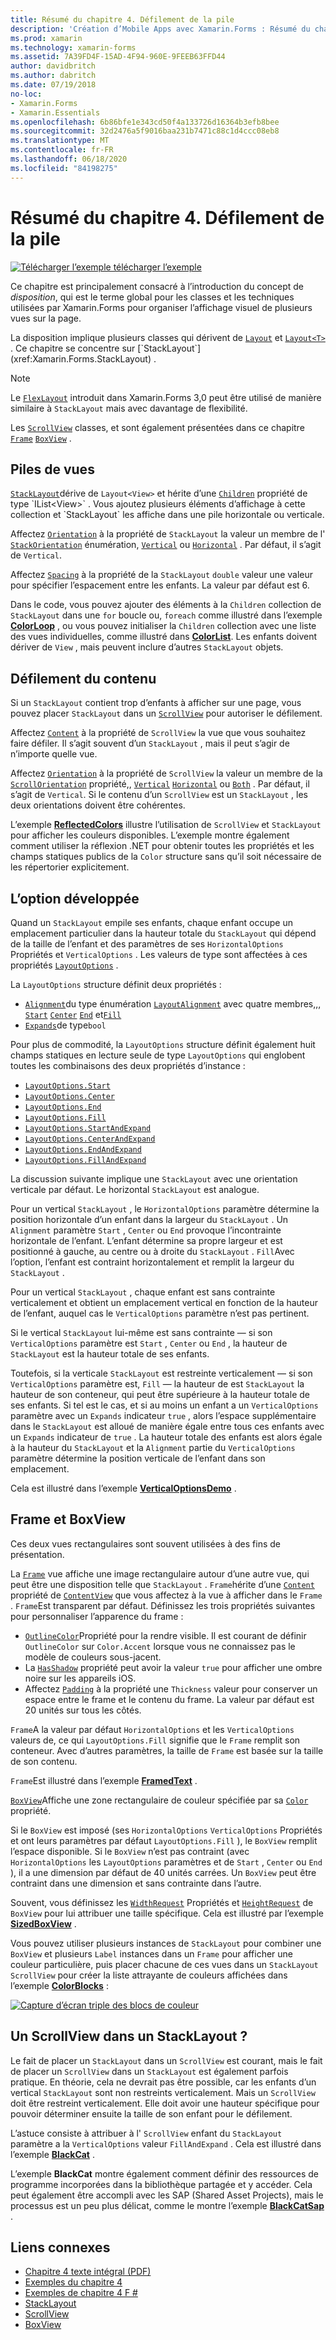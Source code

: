 ```yaml
---
title: Résumé du chapitre 4. Défilement de la pile
description: 'Création d’Mobile Apps avec Xamarin.Forms : Résumé du chapitre 4. Défilement de la pile'
ms.prod: xamarin
ms.technology: xamarin-forms
ms.assetid: 7A39FD4F-15AD-4F94-960E-9FEEB63FFD44
author: davidbritch
ms.author: dabritch
ms.date: 07/19/2018
no-loc:
- Xamarin.Forms
- Xamarin.Essentials
ms.openlocfilehash: 6b86bfe1e343cd50f4a133726d16364b3efb8bee
ms.sourcegitcommit: 32d2476a5f9016baa231b7471c88c1d4ccc08eb8
ms.translationtype: MT
ms.contentlocale: fr-FR
ms.lasthandoff: 06/18/2020
ms.locfileid: "84198275"
---
```

# <a name="summary-of-chapter-4-scrolling-the-stack"></a>Résumé du chapitre 4. Défilement de la pile

[![Télécharger ](~/media/shared/download.png) l’exemple télécharger l’exemple](https://github.com/xamarin/xamarin-forms-book-samples/tree/master/Chapter04)

Ce chapitre est principalement consacré à l’introduction du concept de *disposition*, qui est le terme global pour les classes et les techniques utilisées par Xamarin.Forms pour organiser l’affichage visuel de plusieurs vues sur la page.

La disposition implique plusieurs classes qui dérivent de [`Layout`](xref:Xamarin.Forms.Layout) et [`Layout<T>`](xref:Xamarin.Forms.Layout`1) . Ce chapitre se concentre sur [`StackLayout`](xref:Xamarin.Forms.StackLayout) .

> [!NOTE]
> Le [`FlexLayout`](~/xamarin-forms/user-interface/layouts/flex-layout.md) introduit dans Xamarin.Forms 3,0 peut être utilisé de manière similaire à `StackLayout` mais avec davantage de flexibilité.

Les [`ScrollView`](xref:Xamarin.Forms.ScrollView) classes, et sont également présentées dans ce chapitre [`Frame`](xref:Xamarin.Forms.Frame) [`BoxView`](xref:Xamarin.Forms.BoxView) .

## <a name="stacks-of-views"></a>Piles de vues

[`StackLayout`](xref:Xamarin.Forms.StackLayout)dérive de `Layout<View>` et hérite d’une [`Children`](xref:Xamarin.Forms.Layout`1) propriété de type `IList<View>` . Vous ajoutez plusieurs éléments d’affichage à cette collection et `StackLayout` les affiche dans une pile horizontale ou verticale.

Affectez [`Orientation`](xref:Xamarin.Forms.StackLayout.Orientation) à la propriété de `StackLayout` la valeur un membre de l' [`StackOrientation`](xref:Xamarin.Forms.StackOrientation) énumération, [`Vertical`](xref:Xamarin.Forms.StackOrientation.Vertical) ou [`Horizontal`](xref:Xamarin.Forms.StackOrientation.Horizontal) . Par défaut, il s’agit de `Vertical`.

Affectez [`Spacing`](xref:Xamarin.Forms.StackLayout.Spacing) à la propriété de la `StackLayout` `double` valeur une valeur pour spécifier l’espacement entre les enfants. La valeur par défaut est 6.

Dans le code, vous pouvez ajouter des éléments à la `Children` collection de `StackLayout` dans une `for` boucle ou, `foreach` comme illustré dans l’exemple [**ColorLoop**](https://github.com/xamarin/xamarin-forms-book-samples/tree/master/Chapter04/ColorLoop) , ou vous pouvez initialiser la `Children` collection avec une liste des vues individuelles, comme illustré dans [**ColorList**](https://github.com/xamarin/xamarin-forms-book-samples/tree/master/Chapter04/ColorList). Les enfants doivent dériver de `View` , mais peuvent inclure d’autres `StackLayout` objets.

## <a name="scrolling-content"></a>Défilement du contenu

Si un `StackLayout` contient trop d’enfants à afficher sur une page, vous pouvez placer `StackLayout` dans un [`ScrollView`](xref:Xamarin.Forms.ScrollView) pour autoriser le défilement.

Affectez [`Content`](xref:Xamarin.Forms.ScrollView.Content) à la propriété de `ScrollView` la vue que vous souhaitez faire défiler. Il s’agit souvent d’un `StackLayout` , mais il peut s’agir de n’importe quelle vue.

Affectez [`Orientation`](xref:Xamarin.Forms.ScrollView.Orientation) à la propriété de `ScrollView` la valeur un membre de la [`ScrollOrientation`](xref:Xamarin.Forms.ScrollOrientation) propriété,, [`Vertical`](xref:Xamarin.Forms.ScrollOrientation.Vertical) [`Horizontal`](xref:Xamarin.Forms.ScrollOrientation.Horizontal) ou [`Both`](xref:Xamarin.Forms.ScrollOrientation.Both) . Par défaut, il s’agit de `Vertical`. Si le contenu d’un `ScrollView` est un `StackLayout` , les deux orientations doivent être cohérentes.

L’exemple [**ReflectedColors**](https://github.com/xamarin/xamarin-forms-book-samples/tree/master/Chapter04/ReflectedColors) illustre l’utilisation de `ScrollView` et `StackLayout` pour afficher les couleurs disponibles. L’exemple montre également comment utiliser la réflexion .NET pour obtenir toutes les propriétés et les champs statiques publics de la `Color` structure sans qu’il soit nécessaire de les répertorier explicitement.

## <a name="the-expands-option"></a>L’option développée

Quand un `StackLayout` empile ses enfants, chaque enfant occupe un emplacement particulier dans la hauteur totale du `StackLayout` qui dépend de la taille de l’enfant et des paramètres de ses `HorizontalOptions` Propriétés et `VerticalOptions` . Les valeurs de type sont affectées à ces propriétés [`LayoutOptions`](xref:Xamarin.Forms.LayoutOptions) .

La `LayoutOptions` structure définit deux propriétés :

- [`Alignment`](xref:Xamarin.Forms.LayoutOptions.Alignment)du type énumération [`LayoutAlignment`](xref:Xamarin.Forms.LayoutAlignment) avec quatre membres,,, [`Start`](xref:Xamarin.Forms.LayoutAlignment.Start) [`Center`](xref:Xamarin.Forms.LayoutAlignment.Center) [`End`](xref:Xamarin.Forms.LayoutAlignment.End) et[`Fill`](xref:Xamarin.Forms.LayoutAlignment.Fill)
- [`Expands`](xref:Xamarin.Forms.LayoutOptions.Expands)de type`bool`

Pour plus de commodité, la `LayoutOptions` structure définit également huit champs statiques en lecture seule de type `LayoutOptions` qui englobent toutes les combinaisons des deux propriétés d’instance :

- [`LayoutOptions.Start`](xref:Xamarin.Forms.LayoutOptions.Start)
- [`LayoutOptions.Center`](xref:Xamarin.Forms.LayoutOptions.Center)
- [`LayoutOptions.End`](xref:Xamarin.Forms.LayoutOptions.End)
- [`LayoutOptions.Fill`](xref:Xamarin.Forms.LayoutOptions.Fill)
- [`LayoutOptions.StartAndExpand`](xref:Xamarin.Forms.LayoutOptions.StartAndExpand)
- [`LayoutOptions.CenterAndExpand`](xref:Xamarin.Forms.LayoutOptions.CenterAndExpand)
- [`LayoutOptions.EndAndExpand`](xref:Xamarin.Forms.LayoutOptions.EndAndExpand)
- [`LayoutOptions.FillAndExpand`](xref:Xamarin.Forms.LayoutOptions.FillAndExpand)

La discussion suivante implique une `StackLayout` avec une orientation verticale par défaut. Le horizontal `StackLayout` est analogue.

Pour un vertical `StackLayout` , le `HorizontalOptions` paramètre détermine la position horizontale d’un enfant dans la largeur du `StackLayout` . Un `Alignment` paramètre `Start` , `Center` ou `End` provoque l’incontrainte horizontale de l’enfant. L’enfant détermine sa propre largeur et est positionné à gauche, au centre ou à droite du `StackLayout` . `Fill`Avec l’option, l’enfant est contraint horizontalement et remplit la largeur du `StackLayout` .

Pour un vertical `StackLayout` , chaque enfant est sans contrainte verticalement et obtient un emplacement vertical en fonction de la hauteur de l’enfant, auquel cas le `VerticalOptions` paramètre n’est pas pertinent.

Si le vertical `StackLayout` lui-même est sans contrainte &mdash; si son `VerticalOptions` paramètre est `Start` , `Center` ou `End` , la hauteur de `StackLayout` est la hauteur totale de ses enfants.

Toutefois, si la verticale `StackLayout` est restreinte verticalement &mdash; si son `VerticalOptions` paramètre est, `Fill` &mdash; la hauteur de est `StackLayout` la hauteur de son conteneur, qui peut être supérieure à la hauteur totale de ses enfants. Si tel est le cas, et si au moins un enfant a un `VerticalOptions` paramètre avec un `Expands` indicateur `true` , alors l’espace supplémentaire dans le `StackLayout` est alloué de manière égale entre tous ces enfants avec un `Expands` indicateur de `true` . La hauteur totale des enfants est alors égale à la hauteur du `StackLayout` et la `Alignment` partie du `VerticalOptions` paramètre détermine la position verticale de l’enfant dans son emplacement.

Cela est illustré dans l’exemple [**VerticalOptionsDemo**](https://github.com/xamarin/xamarin-forms-book-samples/tree/master/Chapter04/VerticalOptionsDemo) .

## <a name="frame-and-boxview"></a>Frame et BoxView

Ces deux vues rectangulaires sont souvent utilisées à des fins de présentation.

La [`Frame`](xref:Xamarin.Forms.Frame) vue affiche une image rectangulaire autour d’une autre vue, qui peut être une disposition telle que `StackLayout` . `Frame`hérite d’une [`Content`](xref:Xamarin.Forms.ContentView.Content) propriété de [`ContentView`](xref:Xamarin.Forms.ContentView) que vous affectez à la vue à afficher dans le `Frame` . `Frame`Est transparent par défaut. Définissez les trois propriétés suivantes pour personnaliser l’apparence du frame :

- [`OutlineColor`](xref:Xamarin.Forms.Frame.OutlineColor)Propriété pour la rendre visible. Il est courant de définir `OutlineColor` sur `Color.Accent` lorsque vous ne connaissez pas le modèle de couleurs sous-jacent.
- La [`HasShadow`](xref:Xamarin.Forms.Frame.HasShadow) propriété peut avoir la valeur `true` pour afficher une ombre noire sur les appareils iOS.
- Affectez [`Padding`](xref:Xamarin.Forms.Layout.Padding) à la propriété une `Thickness` valeur pour conserver un espace entre le frame et le contenu du frame. La valeur par défaut est 20 unités sur tous les côtés.

`Frame`A la valeur par défaut `HorizontalOptions` et les `VerticalOptions` valeurs de, ce qui `LayoutOptions.Fill` signifie que le `Frame` remplit son conteneur. Avec d’autres paramètres, la taille de `Frame` est basée sur la taille de son contenu.

`Frame`Est illustré dans l’exemple [**FramedText**](https://github.com/xamarin/xamarin-forms-book-samples/tree/master/Chapter04/FramedText) .

[`BoxView`](xref:Xamarin.Forms.BoxView)Affiche une zone rectangulaire de couleur spécifiée par sa [`Color`](xref:Xamarin.Forms.BoxView.Color) propriété.

Si le `BoxView` est imposé (ses `HorizontalOptions` `VerticalOptions` Propriétés et ont leurs paramètres par défaut `LayoutOptions.Fill` ), le `BoxView` remplit l’espace disponible. Si le `BoxView` n’est pas contraint (avec `HorizontalOptions` les `LayoutOptions` paramètres et de `Start` , `Center` ou `End` ), il a une dimension par défaut de 40 unités carrées. Un `BoxView` peut être contraint dans une dimension et sans contrainte dans l’autre.

Souvent, vous définissez les [`WidthRequest`](xref:Xamarin.Forms.VisualElement.WidthRequest) Propriétés et [`HeightRequest`](xref:Xamarin.Forms.VisualElement.HeightRequest) de `BoxView` pour lui attribuer une taille spécifique. Cela est illustré par l’exemple [**SizedBoxView**](https://github.com/xamarin/xamarin-forms-book-samples/tree/master/Chapter04/SizedBoxView) .

Vous pouvez utiliser plusieurs instances de `StackLayout` pour combiner une `BoxView` et plusieurs `Label` instances dans un `Frame` pour afficher une couleur particulière, puis placer chacune de ces vues dans un `StackLayout` `ScrollView` pour créer la liste attrayante de couleurs affichées dans l’exemple [**ColorBlocks**](https://github.com/xamarin/xamarin-forms-book-samples/tree/master/Chapter04/ColorBlocks) :

[![Capture d’écran triple des blocs de couleur](images/ch04fg11-small.png "Liste de couleurs")](images/ch04fg11-large.png#lightbox "Liste de couleurs")

## <a name="a-scrollview-in-a-stacklayout"></a>Un ScrollView dans un StackLayout ?

Le fait de placer un `StackLayout` dans un `ScrollView` est courant, mais le fait de placer un `ScrollView` dans un `StackLayout` est également parfois pratique. En théorie, cela ne devrait pas être possible, car les enfants d’un vertical `StackLayout` sont non restreints verticalement. Mais un `ScrollView` doit être restreint verticalement. Elle doit avoir une hauteur spécifique pour pouvoir déterminer ensuite la taille de son enfant pour le défilement.

L’astuce consiste à attribuer à l' `ScrollView` enfant du `StackLayout` paramètre a la `VerticalOptions` valeur `FillAndExpand` . Cela est illustré dans l’exemple [**BlackCat**](https://github.com/xamarin/xamarin-forms-book-samples/tree/master/Chapter04/BlackCat) .

L’exemple **BlackCat** montre également comment définir des ressources de programme incorporées dans la bibliothèque partagée et y accéder. Cela peut également être accompli avec les SAP (Shared Asset Projects), mais le processus est un peu plus délicat, comme le montre l’exemple [**BlackCatSap**](https://github.com/xamarin/xamarin-forms-book-samples/tree/master/Chapter04/BlackCatSap) .

## <a name="related-links"></a>Liens connexes

- [Chapitre 4 texte intégral (PDF)](https://download.xamarin.com/developer/xamarin-forms-book/XamarinFormsBook-Ch04-Apr2016.pdf)
- [Exemples du chapitre 4](https://github.com/xamarin/xamarin-forms-book-samples/tree/master/Chapter04)
- [Exemples de chapitre 4 F #](https://github.com/xamarin/xamarin-forms-book-samples/tree/master/Chapter04/FS)
- [StackLayout](~/xamarin-forms/user-interface/layouts/stacklayout.md)
- [ScrollView](~/xamarin-forms/user-interface/layouts/scrollview.md)
- [BoxView](~/xamarin-forms/user-interface/boxview.md)
